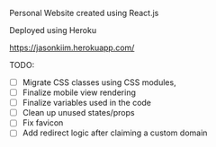 Personal Website created using React.js

Deployed using Heroku

https://jasonkiim.herokuapp.com/

TODO:

- [ ] Migrate CSS classes using CSS modules,
- [ ] Finalize mobile view rendering
- [ ] Finalize variables used in the code
- [ ] Clean up unused states/props
- [ ] Fix favicon
- [ ] Add redirect logic after claiming a custom domain
